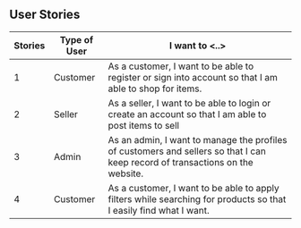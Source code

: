 ## User Stories

| Stories      | Type of User | I want to <..> | 
| --------     | ------------ | -------------- | 
| 1            |  Customer    |  As a customer, I want to be able to register or sign into account so that I am able to shop for items.              |                
| 2            |  Seller      |  As a seller, I want to be able to login or create an account so that I am able to post items to sell               |
| 3            |  Admin       |  As an admin, I want to manage the profiles of customers and sellers so that I can keep record of transactions on the website. |
| 4            | Customer     |  As a customer, I want to be able to apply filters while searching for products so that I easily find what I want.|                  

